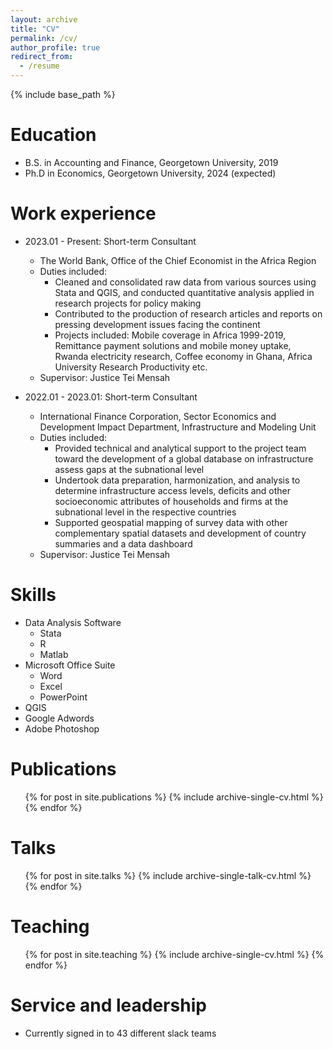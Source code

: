 ```yaml
---
layout: archive
title: "CV"
permalink: /cv/
author_profile: true
redirect_from:
  - /resume
---
```


{% include base_path %}

Education
======
* B.S. in Accounting and Finance, Georgetown University, 2019
* Ph.D in Economics, Georgetown University, 2024 (expected)

Work experience
======
* 2023.01 - Present: Short-term Consultant
  * The World Bank, Office of the Chief Economist in the Africa Region
  * Duties included:
    * Cleaned and consolidated raw data from various sources using Stata and QGIS, and conducted quantitative analysis applied in research projects for policy making
    * Contributed to the production of research articles and reports on pressing development issues facing the continent
    * Projects included: Mobile coverage in Africa 1999-2019, Remittance payment solutions and mobile money uptake, Rwanda electricity research, Coffee economy in Ghana, Africa University Research Productivity etc.
  * Supervisor: Justice Tei Mensah

* 2022.01 - 2023.01: Short-term Consultant
  * International Finance Corporation, Sector Economics and Development Impact Department, Infrastructure and Modeling Unit
  * Duties included:
    * Provided technical and analytical support to the project team toward the development of a global database on infrastructure assess gaps at the subnational level
    * Undertook data preparation, harmonization, and analysis to determine infrastructure access levels, deficits and other socioeconomic attributes of households and firms at the subnational level in the respective countries
    * Supported geospatial mapping of survey data with other complementary spatial datasets and development of country summaries and a data dashboard
  * Supervisor: Justice Tei Mensah
  
Skills
======
* Data Analysis Software
  * Stata
  * R
  * Matlab
* Microsoft Office Suite
  * Word
  * Excel
  * PowerPoint
* QGIS
* Google Adwords
* Adobe Photoshop

Publications
======
  <ul>{% for post in site.publications %}
    {% include archive-single-cv.html %}
  {% endfor %}</ul>
  
Talks
======
  <ul>{% for post in site.talks %}
    {% include archive-single-talk-cv.html %}
  {% endfor %}</ul>
  
Teaching
======
  <ul>{% for post in site.teaching %}
    {% include archive-single-cv.html %}
  {% endfor %}</ul>
  
Service and leadership
======
* Currently signed in to 43 different slack teams
